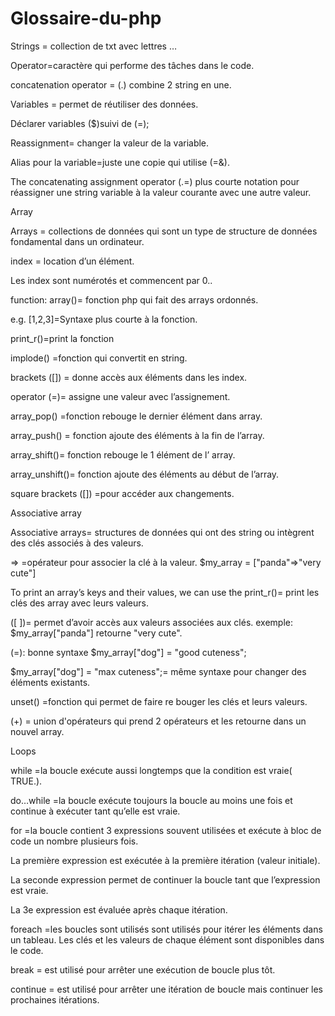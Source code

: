 # Glossaire-du-php

Strings = collection de txt avec lettres …

Operator=caractère qui performe des tâches dans le code. 

concatenation operator = (.) combine 2 string en une.

Variables = permet de réutiliser des données.

Déclarer variables ($)suivi de (=);

Reassignment= changer la valeur de la variable.

Alias pour la  variable=juste une copie qui utilise  (=&).

The concatenating assignment operator (.=) plus courte notation  pour  réassigner  une  string variable à la valeur courante avec une autre valeur.


Array


Arrays = collections de données qui sont un type de structure de données fondamental dans un ordinateur.

index = location d’un élément.

Les index sont numérotés et commencent par 0..

function: array()= fonction php qui fait des arrays ordonnés.

 e.g. [1,2,3]=Syntaxe plus courte à la fonction.
 
print_r()=print la fonction 

implode() =fonction qui convertit en string.

brackets ([]) = donne accès aux éléments dans les index.

operator (=)= assigne  une valeur avec l’assignement.

array_pop() =fonction rebouge le dernier élément dans  array.

array_push() = fonction ajoute des  éléments à la fin de l’array.

array_shift()= fonction rebouge le 1 élément  de l’ array.

array_unshift()= fonction ajoute  des éléments au début de l’array.

square brackets ([]) =pour accéder aux changements.


Associative array 


Associative arrays= structures de données qui ont des string ou intègrent des clés associés à des valeurs.

=> =opérateur pour associer la clé à la valeur. $my_array = ["panda"=>"very cute"]

To print an array’s keys and their values, we can use the print_r()= print les clés des array avec leurs valeurs.

([ ])= permet d’avoir accès aux valeurs associées aux clés. exemple: $my_array["panda"] retourne  "very cute".

(=): bonne syntaxe  $my_array["dog"] = "good cuteness";

$my_array["dog"] = "max cuteness";= même syntaxe pour changer des éléments existants.

unset() =fonction qui permet de faire re bouger les clés et leurs valeurs.

(+) = union d'opérateurs qui prend 2 opérateurs et les retourne dans un nouvel array.


Loops


while =la boucle exécute aussi longtemps que la condition est vraie( TRUE.).

do…while =la boucle exécute toujours la boucle au moins une fois et continue à exécuter tant qu’elle est vraie.

for =la boucle contient 3 expressions souvent utilisées et exécute à bloc de code un nombre plusieurs fois.

La première expression est exécutée à la première itération (valeur initiale).

La seconde expression permet de continuer la boucle tant que l’expression est vraie.

La 3e expression est évaluée après chaque itération.

foreach =les boucles sont utilisés sont utilisés pour itérer les éléments	dans un tableau. Les clés et les valeurs de chaque élément sont disponibles dans le code. 

break = est utilisé pour arrêter une exécution de boucle plus tôt.

continue = est utilisé pour arrêter une itération de boucle mais continuer les prochaines itérations.
